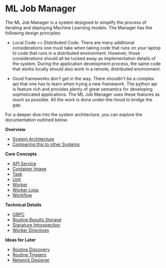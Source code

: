 # ML Job Manager

The ML Job Manager is a system designed to simplify the process of iterating
and deploying Machine Learning models. The Manager has the following design
principles:

- Local Code == Distributed Code. There are many additional considerations one
  must take when taking code that runs on your laptop to code that runs in a
  distributed environment. However, those considerations should all be tucked
  away as implementation details of the system. During the application
  development process, the same code that works locally should also work
  in a remote, distributed environment.

- Good frameworks don't get in the way. There shouldn't be a complex api
  that one has to learn when trying a new framework. The python api is feature
  rich and provides plenty of great semantics for developing sophisticated
  applications. The ML Job Manager uses these features as much as possible.
  All the work is done under-the-hood to bridge the gap.

For a deeper dive into the system architecture, you can explore the
documentation outlined below.

**Overview**

- [System Architecture](./System-Architecture.md)
- [Comparing this to other Systems](./Comparisons.md)

**Core Concepts**

- [API Service](./API-Service.md)
- [Container Image](./API-Image.md)
- [Task](./Task.md)
- [Unit](./Unit.md)
- [Worker](./Worker.md)
- [Worker Logs](./Worker-Logs.md)
- [Workflow](./Workflow.md)

**Technical Details**

- [GRPC](./GRPC.md)
- [Routine Results Storage](./Routine-Results-Storage.md)
- [Signature Introspection](./Signature-Introspection.md)
- [Worker Directives](./Worker-Directives.md)

**Ideas for Later**

- [Routine Discovery](./Routine-Discovery.md)
- [Routine Triggers](./Routine-Triggers.md)
- [Network Designer](./Network-Designer.md)
